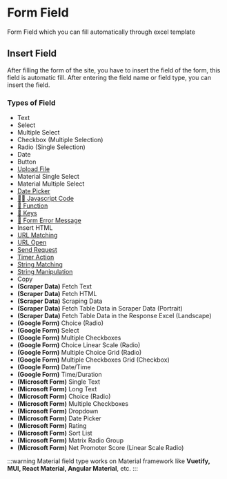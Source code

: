 # Form Field

Form Field which you can fill automatically through excel template

## Insert Field

After filling the form of the site, you have to insert the field of the form, this field is automatic fill. After entering the field name or field type, you can insert the field.

### Types of Field

- Text
- Select
- Multiple Select
- Checkbox (Multiple Selection)
- Radio (Single Selection)
- Date
- Button
- [Upload File](/documentation/field-types/upload-file.html)
- Material Single Select
- Material Multiple Select
- [Date Picker](/documentation/field-types/date-picker.html)
- [👩‍💻 Javascript Code](/documentation/field-types/javascript-code.html)
- [🚀 Function](/documentation/functions.html#predefined-function)
- [🔑 Keys](/documentation/keys.html#special-key)
- [🛑 Form Error Message](/documentation/field-types/form-error-message.html)
- Insert HTML
- [URL Matching](/documentation/field-types/url-matching.html)
- [URL Open](/documentation/field-types/url-open.html)
- [Send Request](/documentation/field-types/send-request.html)
- [Timer Action](/documentation/field-types/timer-action.html)
- [String Matching](/documentation/field-types/string-matching.html)
- [String Manipulation](/documentation/field-types/string-manipulation.html)
- Copy
- **(Scraper Data)** Fetch Text
- **(Scraper Data)** Fetch HTML
- **(Scraper Data)** Scraping Data
- **(Scraper Data)** Fetch Table Data in Scraper Data (Portrait)
- **(Scraper Data)** Fetch Table Data in the Response Excel (Landscape)
- **(Google Form)** Choice (Radio)
- **(Google Form)** Select
- **(Google Form)** Multiple Checkboxes
- **(Google Form)** Choice Linear Scale (Radio)
- **(Google Form)** Multiple Choice Grid (Radio)
- **(Google Form)** Multiple Checkboxes Grid (Checkbox)
- **(Google Form)** Date/Time
- **(Google Form)** Time/Duration
- **(Microsoft Form)** Single Text
- **(Microsoft Form)** Long Text
- **(Microsoft Form)** Choice (Radio)
- **(Microsoft Form)** Multiple Checkboxes
- **(Microsoft Form)** Dropdown
- **(Microsoft Form)** Date Picker
- **(Microsoft Form)** Rating
- **(Microsoft Form)** Sort List
- **(Microsoft Form)** Matrix Radio Group
- **(Microsoft Form)** Net Promoter Score (Linear Scale Radio)

:::warning
Material field type works on Material framework like **Vuetify, MUI, React Material, Angular Material**, etc.
:::

